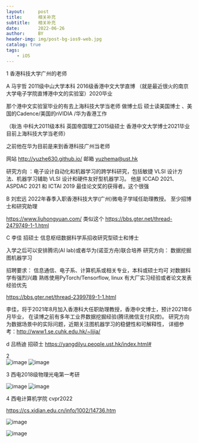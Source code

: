 ```yaml
---
layout:     post
title:      相关补充
subtitle:   相关补充
date:       2022-06-26
author:     BY
header-img: img/post-bg-ios9-web.jpg
catalog: true
tags:
    - iOS
---
```

1 香港科技大学广州的老师

A     马宇哲 2011级中山大学本科 2016级香港中文大学直博 （就是最近很火的南京大学电子学院直博港中文的实验室）2020毕业

那个港中文实验室毕业的有去上海科技大学当老师 做博士后  硕士读美国博士 、美国的Cadence/美国的nVIDIA /华为香港工作 

（耿浩 中科大2011级本科 英国帝国理工2015级硕士 香港中文大学博士2021毕业 目前上海科技大学当老师） 

之前他在华为目前是来到香港科技广州当老师  

网站 http://yuzhe630.github.io/
邮箱 yuzhema@ust.hk


研究方向 ：电子设计自动化和机器学习的跨学科研究，包括敏捷 VLSI 设计方法、机器学习辅助 VLSI 设计和硬件友好型机器学习。 
他是 ICCAD 2021、ASPDAC 2021 和 ICTAI 2019 最佳论文奖的获得者。这个很强


B       刘宏远 2022年春季入职香港科技大学(广州)微电子学域任助理教授。 至少招博士和研究助理 

https://www.liuhongyuan.com/ 
类似这个 https://bbs.gter.net/thread-2479749-1-1.html

C     李佳  招硕士   信息枢纽数据科学系招收研究型硕士和博士 

入学之后可以安排腾讯(AI lab)或者华为(诺亚方舟)联合培养
研究方向：
数据挖掘
图机器学习

招聘要求：
信息通信、电子系、计算机系或相关专业，本科或硕士均可
对数据科学有强烈兴趣
熟练使用PyTorch/Tensorflow, linux
有大厂实习经验或者论文发表经验优先


https://bbs.gter.net/thread-2399789-1-1.html 


李佳，将于2021年8月加入香港科大任职助理教授，香港中文博士，预计2021年6月毕业，
在读博之前有多年工业界数据挖掘经验(腾讯微信支付风控)。
研究方向为数据场景中的实际问题，近期关注图机器学习的稳健性和可解释性，
详细参考：http://www1.se.cuhk.edu.hk/~lijia/

d 
吕杨迪 招硕士 
https://yangdilyu.people.ust.hk/index.html#



2   
![image](https://user-images.githubusercontent.com/24884878/175798738-82bbafbd-cc54-45ca-91cb-299047e1a061.png)
![image](https://user-images.githubusercontent.com/24884878/175798745-56742fb6-7c22-4030-97c9-fecef391894a.png)

3  西电2018级物理光电第一考研 

![image](https://user-images.githubusercontent.com/24884878/175798789-7f907491-9e86-4790-b368-b5a02f23e3d8.png)
![image](https://user-images.githubusercontent.com/24884878/175798798-9147ccc1-3a2e-4060-b4cc-c3aecf6b8d73.png)

4 西电计算机学院 cvpr2022

https://cs.xidian.edu.cn/info/1002/14736.htm

![image](https://user-images.githubusercontent.com/24884878/175799269-519dc8b3-316b-40d5-bfc1-319f39cdc4dc.png)

![image](https://user-images.githubusercontent.com/24884878/175799278-5b67c233-4a6d-44cb-85d9-abec92e6e5d7.png)



